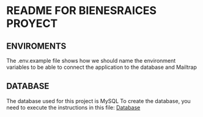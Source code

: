 # README FOR BIENESRAICES PROYECT

## ENVIROMENTS
The .env.example file shows how we should name the environment variables to be able to connect the application to the database and Mailtrap

## DATABASE
The database used for this project is MySQL
To create the database, you need to execute the instructions in this file: [Database](README_FILES/Database.md)
